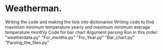 # Weatherman.
Writing the code and making the lists into dictionaries
Writing code to find maximum minimum temperature yearly and maximum minimum average temperature monthly
Code for bar chart
Argument parsing 
Run in this order:
"weatherdata.py" 
"For_months.py"
"For_Year.py"
"Bar_chart.py"
"Parsing_the_files.py"

